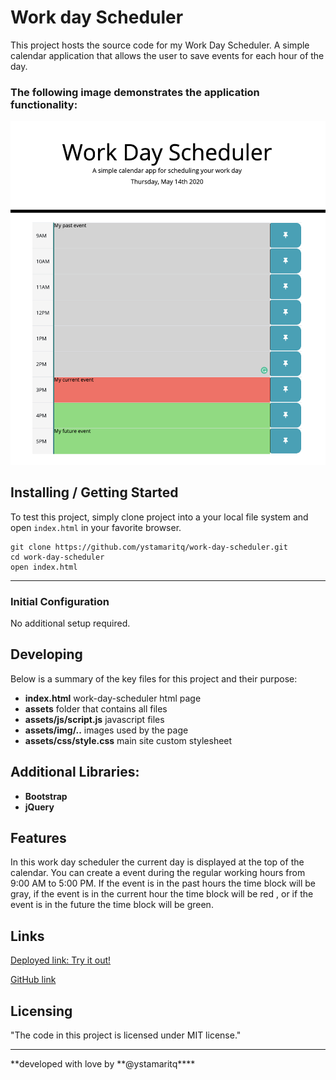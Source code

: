 # Work day Scheduler

This project hosts the source code for my Work Day Scheduler. A simple calendar application that allows the user to save events for each hour of the day.

### The following image demonstrates the application functionality:

![work-day-scheduler](./assets/img/ex1.png)

## Installing / Getting Started

To test this project, simply clone project into a your local file system and open `index.html` in your favorite browser.

```
git clone https://github.com/ystamaritq/work-day-scheduler.git
cd work-day-scheduler
open index.html

```

---

### Initial Configuration

No additional setup required.

## Developing

Below is a summary of the key files for this project and their purpose:

- **index.html** work-day-scheduler html page
- **assets** folder that contains all files
- **assets/js/script.js** javascript files
- **assets/img/..** images used by the page
- **assets/css/style.css** main site custom stylesheet

## Additional Libraries:

- **Bootstrap**
- **jQuery**

## Features

In this work day scheduler the current day is displayed at the top of the calendar. You can create a event during the regular working hours from 9:00 AM to 5:00 PM. If the event is in the past hours the time block will be gray, if the event is in the current hour the time block will be red , or if the event is in the future the time block will be green.

## Links

[Deployed link: Try it out!](https://ystamaritq.github.io/work-day-scheduler/) </div>

[GitHub link](https://github.com/ystamaritq/work-day-scheduler) </div>

## Licensing

"The code in this project is licensed under MIT license."

---

**developed with love by **@ystamaritq\*\*\*\*

